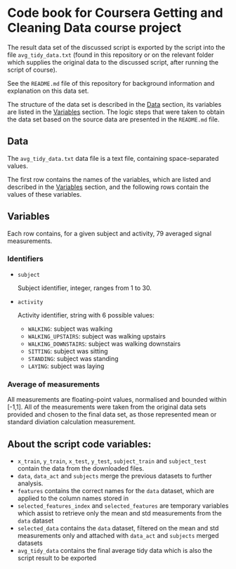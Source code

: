 **Code book for Coursera Getting and Cleaning Data course project**
======================================================

The result data set of the discussed script is exported by the script into the file `avg_tidy_data.txt` (found in this repository or on the relevant folder which supplies the original data to the discussed script, after running the script of course).

See the `README.md` file of this repository for background information and explanation on this data set.

The structure of the data set is described in the [Data](#data) section, its variables are listed in the [Variables](#variables) section.
The logic steps that were taken to obtain the data set based on the source data are presented in the `README.md` file.

## Data <a name="data"></a>

The `avg_tidy_data.txt` data file is a text file, containing space-separated values.

The first row contains the names of the variables, which are listed and described in the [Variables](#variables) section, and the following rows contain the values of these variables. 

## Variables <a name="variables"></a>

Each row contains, for a given subject and activity, 79 averaged signal measurements.

### Identifiers <a name="identifiers"></a>

- `subject`

	Subject identifier, integer, ranges from 1 to 30.

- `activity`

	Activity identifier, string with 6 possible values: 
	- `WALKING`: subject was walking
	- `WALKING_UPSTAIRS`: subject was walking upstairs
	- `WALKING_DOWNSTAIRS`: subject was walking downstairs
	- `SITTING`: subject was sitting
	- `STANDING`: subject was standing
	- `LAYING`: subject was laying

### Average of measurements <a name="average-measurements"></a>

All measurements are floating-point values, normalised and bounded within [-1,1].
All of the measurements were taken from the original data sets provided and chosen to the final data set, as those represented mean or standard diviation calculation measurement.

## About the script code variables:
* `x_train`, `y_train`, `x_test`, `y_test`, `subject_train` and `subject_test` contain the data from the downloaded files.
* `data`, `data_act` and `subjects` merge the previous datasets to further analysis.
* `features` contains the correct names for the `data` dataset, which are applied to the column names stored in
* `selected_features_index` and `selected_features` are temporary variables which assist to retrieve only the mean and std measurements from the `data` dataset
* `selected_data` contains the `data` dataset, filtered on the mean and std measurements only and attached with `data_act` and `subjects` merged datasets
* `avg_tidy_data` contains the final average tidy data which is also the script result to be exported
